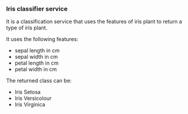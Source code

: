 <!-- Here your can write openAPI documention description -->

### Iris classifier service

It is a classification service that uses the features of iris plant to return a type of iris plant.

It uses the following features:

- sepal length in cm
- sepal width in cm
- petal length in cm
- petal width in cm

The returned class can be:

- Iris Setosa
- Iris Versicolour
- Iris Virginica
